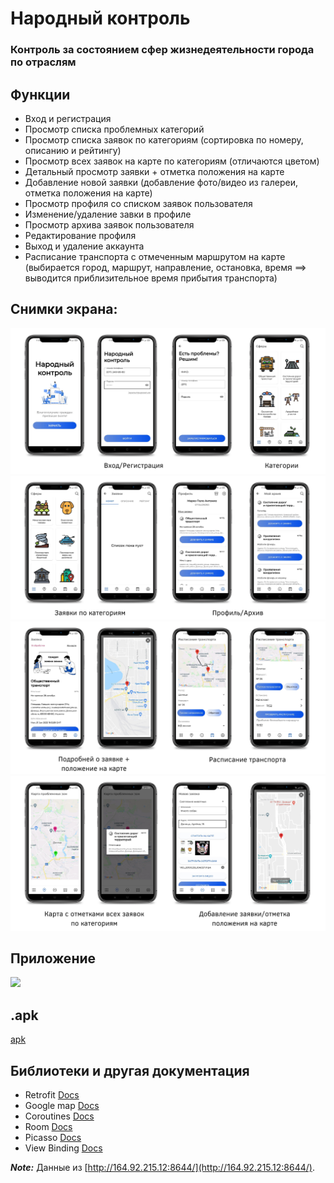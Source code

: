# Народный контроль

### Контроль за состоянием сфер жизнедеятельности города по отраслям

## Функции
* Вход и регистрация
* Просмотр списка проблемных категорий
* Просмотр списка заявок по категориям (сортировка по номеру, описанию и рейтингу)
* Просмотр всех заявок на карте по категориям (отличаются цветом)
* Детальный просмотр заявки + отметка положения на карте
* Добавление новой заявки (добавление фото/видео из галереи, отметка положения на карте)
* Просмотр профиля со списком заявок пользователя
* Изменение/удаление завки в профиле
* Просмотр архива заявок пользователя
* Редактирование профиля
* Выход и удаление аккаунта
* Расписание транспорта с отмеченным маршрутом на карте (выбирается город, маршрут, направление, остановка, время ==> выводится приблизительное время прибытия транспорта)

## Снимки экрана:
![](https://github.com/Zellka/PeoplesControl/blob/master/image/1.png)
![](https://github.com/Zellka/PeoplesControl/blob/master/image/2.png)
![](https://github.com/Zellka/PeoplesControl/blob/master/image/3.png)
![](https://github.com/Zellka/PeoplesControl/blob/master/image/4.png)

## Приложение
![](https://github.com/Zellka/PeoplesControl/blob/master/image/preview.gif)

## .apk
[apk](https://github.com/Zellka/PeoplesControl/blob/master/PeoplesControl.apk)

## Библиотеки и другая документация
* Retrofit [Docs](https://square.github.io/retrofit/)
* Google map [Docs](https://developers.google.com/maps/documentation/android-sdk/start?hl=ru)
* Coroutines [Docs](https://kotlinlang.org/docs/coroutines-overview.html)
* Room [Docs](https://developer.android.google.cn/reference/androidx/room/Room)
* Picasso [Docs](https://square.github.io/picasso/)
* View Binding [Docs](https://developer.android.com/topic/libraries/view-binding)



***Note:*** Данные из [http://164.92.215.12:8644/](http://164.92.215.12:8644/).
